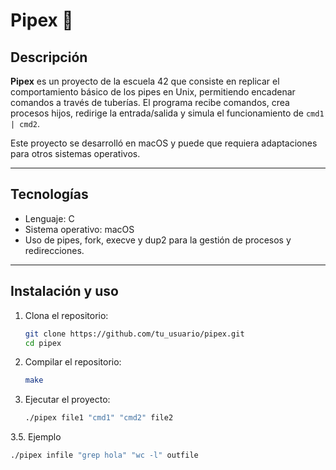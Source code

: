 # Pipex 🔗

## Descripción

**Pipex** es un proyecto de la escuela 42 que consiste en replicar el comportamiento básico de los pipes en Unix, permitiendo encadenar comandos a través de tuberías. El programa recibe comandos, crea procesos hijos, redirige la entrada/salida y simula el funcionamiento de `cmd1 | cmd2`.

Este proyecto se desarrolló en macOS y puede que requiera adaptaciones para otros sistemas operativos.

---

## Tecnologías

- Lenguaje: C  
- Sistema operativo: macOS  
- Uso de pipes, fork, execve y dup2 para la gestión de procesos y redirecciones.

---

## Instalación y uso

1. Clona el repositorio:
   ```bash
   git clone https://github.com/tu_usuario/pipex.git
   cd pipex

2. Compilar el repositorio:
   ```bash
   make

3. Ejecutar el proyecto:
   ```bash
   ./pipex file1 "cmd1" "cmd2" file2

3.5. Ejemplo
   ```bash
   ./pipex infile "grep hola" "wc -l" outfile
